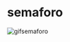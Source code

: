 # semaforo
![gifsemaforo](https://github.com/IasmineSilva/semaforo/assets/72636308/3c30727f-8af5-4493-844c-6025a8e7939d)
